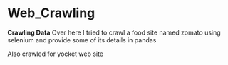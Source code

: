 # Web_Crawling

**Crawling Data**
Over here I tried to crawl a food site named zomato using selenium and provide some of its details in pandas

Also crawled for yocket web site
